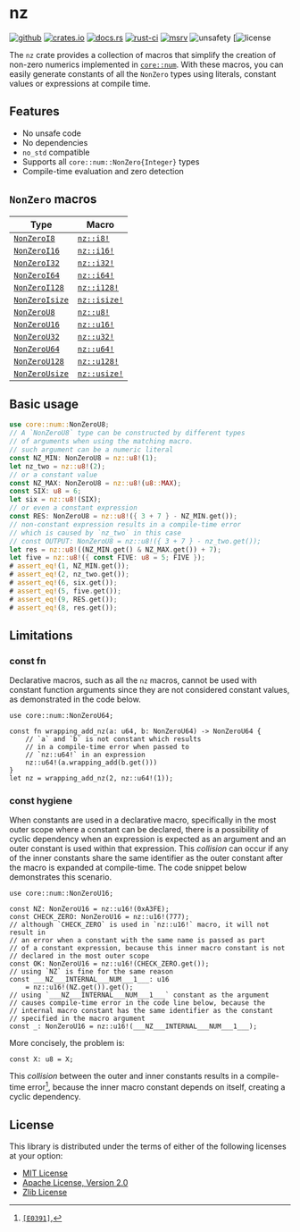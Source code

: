 # nz

[![github]](https://github.com/noelhorvath/zn)
[![crates.io]](https://crates.io/crates/nz)
[![docs.rs]](https://docs.rs/nz)
[![rust-ci]](https://github.com/noelhorvath/nz/actions/workflows/rust.yml)
[![msrv]](https://releases.rs/docs/1.56.0/)
![unsafety]
[![license](#license)

[github]: https://img.shields.io/badge/github-8da0cb?style=for-the-badge&logo=github
[crates.io]: https://img.shields.io/crates/v/nz?style=for-the-badge&logo=rust
[docs.rs]: https://img.shields.io/docsrs/nz/latest?style=for-the-badge&logo=docs.rs
[rust-ci]: https://img.shields.io/github/actions/workflow/status/noelhorvath/nz/rust.yml&style=for-the-badge
[msrv]: https://img.shields.io/badge/MSRV-1.56.0-F21D1D?style=for-the-badge&logo=rust
[unsafety]: https://img.shields.io/badge/unsafe-forbidden-brightgreen?style=for-the-badge&logo=rust
[license]: https://img.shields.io/badge/License-MIT_OR_Zlib_OR_APACHE_2.0-blue?style=for-the-badge

The `nz` crate provides a collection of macros that simplify the creation
of non-zero numerics implemented in [`core::num`](https://doc.rust-lang.org/core/num/index.html).
With these macros, you can easily generate constants of all the `NonZero`
types using literals, constant values or expressions at compile time.

## Features

* No unsafe code
* No dependencies
* `no_std` compatible
* Supports all `core::num::NonZero{Integer}` types
* Compile-time evaluation and zero detection

## `NonZero` macros

| Type | Macro |
|------|-------|
| [`NonZeroI8`](https://doc.rust-lang.org/stable/core/num/struct.NonZeroI8.html) | [`nz::i8!`](https://docs.rs/nz/latest/nz/macro.i8.html) |
| [`NonZeroI16`](https://doc.rust-lang.org/stable/core/num/struct.NonZeroI16.html) | [`nz::i16!`](https://docs.rs/nz/latest/nz/macro.i16.html) |
| [`NonZeroI32`](https://doc.rust-lang.org/stable/core/num/struct.NonZeroI32.html) | [`nz::i32!`](https://docs.rs/nz/latest/nz/macro.i32.html) |
| [`NonZeroI64`](https://doc.rust-lang.org/stable/core/num/struct.NonZeroI64.html) | [`nz::i64!`](https://docs.rs/nz/latest/nz/macro.i64.html) |
| [`NonZeroI128`](https://doc.rust-lang.org/stable/core/num/struct.NonZeroI128.html) | [`nz::i128!`](https://docs.rs/nz/latest/nz/macro.i128.html) |
| [`NonZeroIsize`](https://doc.rust-lang.org/stable/core/num/struct.NonZeroIsize.html) | [`nz::isize!`](https://docs.rs/nz/latest/nz/macro.isize.html) |
| [`NonZeroU8`](https://doc.rust-lang.org/stable/core/num/struct.NonZeroU8.html) | [`nz::u8!`](https://docs.rs/nz/latest/nz/macro.u8.html) |
| [`NonZeroU16`](https://doc.rust-lang.org/stable/core/num/struct.NonZeroU16.html) | [`nz::u16!`](https://docs.rs/nz/latest/nz/macro.u16.html) |
| [`NonZeroU32`](https://doc.rust-lang.org/stable/core/num/struct.NonZeroU32.html) | [`nz::u32!`](https://docs.rs/nz/latest/nz/macro.u32.html) |
| [`NonZeroU64`](https://doc.rust-lang.org/stable/core/num/struct.NonZeroU64.html) | [`nz::u64!`](https://docs.rs/nz/latest/nz/macro.u64.html) |
| [`NonZeroU128`](https://doc.rust-lang.org/stable/core/num/struct.NonZeroU128.html) | [`nz::u128!`](https://docs.rs/nz/latest/nz/macro.u128.html) |
| [`NonZeroUsize`](https://doc.rust-lang.org/stable/core/num/struct.NonZeroUsize.html) | [`nz::usize!`](https://docs.rs/nz/latest/nz/macro.usize.html) |

## Basic usage

```rust
use core::num::NonZeroU8;
// A `NonZeroU8` type can be constructed by different types
// of arguments when using the matching macro.
// such argument can be a numeric literal
const NZ_MIN: NonZeroU8 = nz::u8!(1);
let nz_two = nz::u8!(2);
// or a constant value
const NZ_MAX: NonZeroU8 = nz::u8!(u8::MAX);
const SIX: u8 = 6;
let six = nz::u8!(SIX);
// or even a constant expression
const RES: NonZeroU8 = nz::u8!({ 3 + 7 } - NZ_MIN.get());
// non-constant expression results in a compile-time error
// which is caused by `nz_two` in this case
// const OUTPUT: NonZeroU8 = nz::u8!({ 3 + 7 } - nz_two.get());
let res = nz::u8!((NZ_MIN.get() & NZ_MAX.get()) + 7);
let five = nz::u8!({ const FIVE: u8 = 5; FIVE });
# assert_eq!(1, NZ_MIN.get());
# assert_eq!(2, nz_two.get());
# assert_eq!(6, six.get());
# assert_eq!(5, five.get());
# assert_eq!(9, RES.get());
# assert_eq!(8, res.get());
```

## Limitations

### const fn

Declarative macros, such as all the `nz` macros, cannot be used with
constant function arguments since they are not considered constant
values, as demonstrated in the code below.

```rust, compile_fail
use core::num::NonZeroU64;

const fn wrapping_add_nz(a: u64, b: NonZeroU64) -> NonZeroU64 {
    // `a` and `b` is not constant which results
    // in a compile-time error when passed to
    // `nz::u64!` in an expression
    nz::u64!(a.wrapping_add(b.get()))
}
let nz = wrapping_add_nz(2, nz::u64!(1));
```

### const hygiene

When constants are used in a declarative macro, specifically in the
most outer scope where a constant can be declared, there is a possibility
of cyclic dependency when an expression is expected as an argument and an
outer constant is used within that expression. This *collision* can occur
if any of the inner constants share the same identifier as the outer constant
after the macro is expanded at compile-time. The code snippet below demonstrates
this scenario.

```rust, compile_fail
use core::num::NonZeroU16;

const NZ: NonZeroU16 = nz::u16!(0xA3FE);
const CHECK_ZERO: NonZeroU16 = nz::u16!(777);
// although `CHECK_ZERO` is used in `nz::u16!` macro, it will not result in
// an error when a constant with the same name is passed as part
// of a constant expression, because this inner macro constant is not
// declared in the most outer scope
const OK: NonZeroU16 = nz::u16!(CHECK_ZERO.get());
// using `NZ` is fine for the same reason
const ___NZ___INTERNAL___NUM___1___: u16
    = nz::u16!(NZ.get()).get();
// using `___NZ___INTERNAL___NUM___1___` constant as the argument
// causes compile-time error in the code line below, because the
// internal macro constant has the same identifier as the constant
// specified in the macro argument
const _: NonZeroU16 = nz::u16!(___NZ___INTERNAL___NUM___1___);
```

More concisely, the problem is:

```rust, compile_fail
const X: u8 = X;
```

This *collision* between the outer and inner constants results in a compile-time
error[^cd_error], because the inner macro constant depends on itself, creating
a cyclic dependency.

[^cd_error]: [`[E0391]`](https://doc.rust-lang.org/error_codes/E0391.html),

## License

This library is distributed under the terms of either of the following licenses at your option:

- [MIT License](http://opensource.org/licenses/MIT)
- [Apache License, Version 2.0](http://www.apache.org/licenses/LICENSE-2.0)
- [Zlib License](http://www.apache.org/licenses/LICENSE-2.0)
